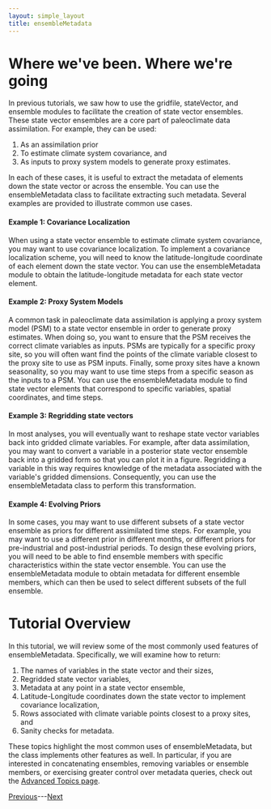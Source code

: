 ```yaml
---
layout: simple_layout
title: ensembleMetadata
---
```


# Where we've been. Where we're going

In previous tutorials, we saw how to use the gridfile, stateVector, and ensemble modules to facilitate the creation of state vector ensembles. These state vector ensembles are a core part of paleoclimate data assimilation. For example, they can be used:
1. As an assimilation prior
2. To estimate climate system covariance, and
3. As inputs to proxy system models to generate proxy estimates.

In each of these cases, it is useful to extract the metadata of elements down the state vector or across the ensemble. You can use the ensembleMetadata class to facilitate extracting such metadata. Several examples are provided to illustrate common use cases.

#### Example 1: Covariance Localization

When using a state vector ensemble to estimate climate system covariance, you may want to use covariance localization. To implement a covariance localization scheme, you will need to know the latitude-longitude coordinate of each element down the state vector. You can use the ensembleMetadata module to obtain the latitude-longitude metadata for each state vector element.

#### Example 2: Proxy System Models

A common task in paleoclimate data assimilation is applying a proxy system model (PSM) to a state vector ensemble in order to generate proxy estimates. When doing so, you want to ensure that the PSM receives the correct climate variables as inputs. PSMs are typically for a specific proxy site, so you will often want find the points of the climate variable closest to the proxy site to use as PSM inputs. Finally, some proxy sites have a known seasonality, so you may want to use time steps from a specific season as the inputs to a PSM. You can use the ensembleMetadata module to find state vector elements that correspond to specific variables, spatial coordinates, and time steps.

#### Example 3: Regridding state vectors
In most analyses, you will eventually want to reshape state vector variables back into gridded climate variables. For example, after data assimilation, you may want to convert a variable in a posterior state vector ensemble back into a gridded form so that you can plot it in a figure. Regridding a variable in this way requires knowledge of the metadata associated with the variable's gridded dimensions. Consequently, you can use the ensembleMetadata class to perform this transformation.

#### Example 4: Evolving Priors

In some cases, you may want to use different subsets of a state vector ensemble as priors for different assimilated time steps. For example, you may want to use a different prior in different months, or different priors for pre-industrial and post-industrial periods. To design these evolving priors, you will need to be able to find ensemble members with specific characteristics within the state vector ensemble. You can use the ensembleMetadata module to obtain metadata for different ensemble members, which can then be used to select different subsets of the full ensemble.

# Tutorial Overview
In this tutorial, we will review some of the most commonly used features of ensembleMetadata. Specifically, we will examine how to return:
1. The names of variables in the state vector and their sizes,
2. Regridded state vector variables,
3. Metadata at any point in a state vector ensemble,
4. Latitude-Longitude coordinates down the state vector to implement covariance localization,
5. Rows associated with climate variable points closest to a proxy sites, and
6. Sanity checks for metadata.

These topics highlight the most common uses of ensembleMetadata, but the class implements other features as well. In particular, if you are interested in concatenating ensembles, removing variables or ensemble members, or exercising greater control over metadata queries, check out the [Advanced Topics page](advanced).

[Previous](welcome)---[Next](meta-object)
